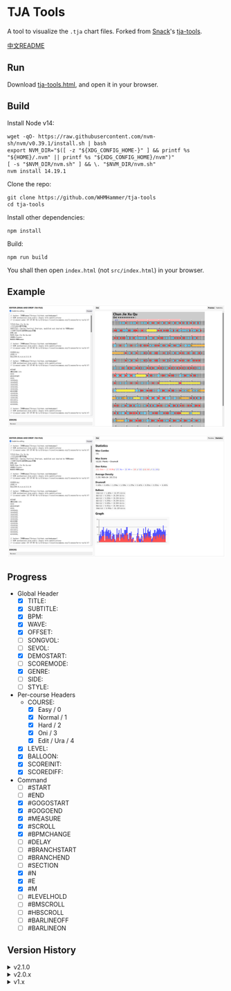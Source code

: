 # TJA Tools

A tool to visualize the `.tja` chart files. Forked from [Snack](https://github.com/Snack-X)'s [tja-tools](https://github.com/Snack-X/tja-tools).

[中文README](README.md)

## Run

Download [tja-tools.html](https://github.com/WHMHammer/tja-tools/releases/download/v2.1.0/tja-tools.html), and open it in your browser.

## Build

Install Node v14:

```
wget -qO- https://raw.githubusercontent.com/nvm-sh/nvm/v0.39.1/install.sh | bash
export NVM_DIR="$([ -z "${XDG_CONFIG_HOME-}" ] && printf %s "${HOME}/.nvm" || printf %s "${XDG_CONFIG_HOME}/nvm")"
[ -s "$NVM_DIR/nvm.sh" ] && \. "$NVM_DIR/nvm.sh"
nvm install 14.19.1
```

Clone the repo:

```
git clone https://github.com/WHMHammer/tja-tools
cd tja-tools
```

Install other dependencies:

```
npm install
```

Build:

```
npm run build
```

You shall then open `index.html` (not `src/index.html`) in your browser.

## Example

![](示例-春节序曲-谱面.png)

![](示例-春节序曲-统计.png)

## Progress

- Global Header
    - [x] TITLE:
    - [x] SUBTITLE:
    - [x] BPM:
    - [x] WAVE:
    - [x] OFFSET:
    - [ ] SONGVOL:
    - [ ] SEVOL:
    - [x] DEMOSTART:
    - [ ] SCOREMODE:
    - [x] GENRE:
    - [ ] SIDE:
    - [ ] STYLE:
- Per-course Headers
    - COURSE:
        - [x] Easy / 0
        - [x] Normal / 1
        - [x] Hard / 2
        - [x] Oni / 3
        - [x] Edit / Ura / 4
    - [x] LEVEL:
    - [x] BALLOON:
    - [x] SCOREINIT:
    - [x] SCOREDIFF:
- Command
    - [ ] #START
    - [ ] #END
    - [x] #GOGOSTART
    - [x] #GOGOEND
    - [x] #MEASURE
    - [x] #SCROLL
    - [x] #BPMCHANGE
    - [ ] #DELAY
    - [ ] #BRANCHSTART
    - [ ] #BRANCHEND
    - [ ] #SECTION
    - [x] #N
    - [x] #E
    - [x] #M
    - [ ] #LEVELHOLD
    - [ ] #BMSCROLL
    - [ ] #HBSCROLL
    - [ ] #BARLINEOFF
    - [ ] #BARLINEON

## Version History

<details>
    <summary>v2.1.0</summary>
    <ul>
        <li>Branching support</li>
        Note: hard-coded to take the <code>#M</code> (master) branch. Works for most charts
    </ul>
</details>

<details>
    <summary>v2.0.x</summary>
    <ul>
        <li>Edit Course support</li>
        <li>Documentation</li>
    </ul>
</details>

<details>
    <summary>v1.x</summary>
    <ul>
        <li><a href="https://github.com/Snack-X" target="_blank">Snack</a>'s original <a href="https://github.com/Snack-X/tja-tools" target="_blank">tja-tools</a></li>
    </ul>
</details>
